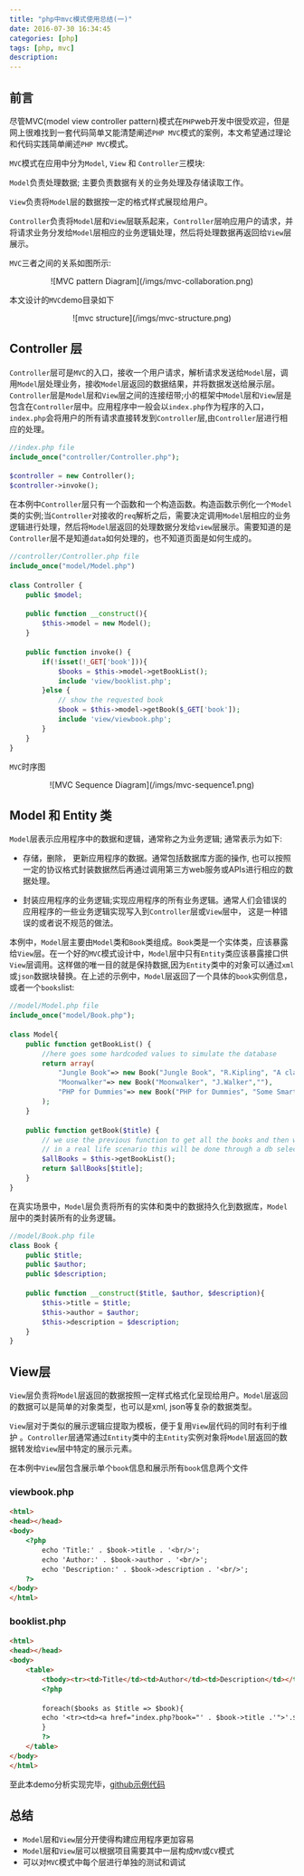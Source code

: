 ```yaml
---
title: "php中mvc模式使用总结(一)"
date: 2016-07-30 16:34:45
categories: [php]
tags: [php, mvc]
description:
---
```


## 前言
尽管MVC(model view controller pattern)模式在`PHP`web开发中很受欢迎，但是网上很难找到一套代码简单又能清楚阐述`PHP MVC`模式的案例，本文希望通过理论和代码实践简单阐述`PHP MVC`模式。

<!--more-->

`MVC`模式在应用中分为`Model`, `View` 和 `Controller`三模块:

`Model`负责处理数据; 主要负责数据有关的业务处理及存储读取工作。

`View`负责将`Model`层的数据按一定的格式样式展现给用户。

`Controller`负责将`Model`层和`View`层联系起来，`Controller`层响应用户的请求，并将请求业务分发给`Model`层相应的业务逻辑处理，然后将处理数据再返回给`View`层展示。 

`MVC`三者之间的关系如图所示:

<center>
![MVC pattern Diagram](/imgs/mvc-collaboration.png)
</center>

本文设计的`MVC`demo目录如下
<center>
![mvc structure](/imgs/mvc-structure.png)
</center>

## Controller 层 
`Controller`层可是`MVC`的入口，接收一个用户请求，解析请求发送给`Model`层，调用`Model`层处理业务，接收`Model`层返回的数据结果，并将数据发送给展示层。`Controller`层是`Model`层和`View`层之间的连接纽带;小的框架中`Model`层和`View`层是包含在`Controller`层中。应用程序中一般会以`index.php`作为程序的入口，`index.php`会将用户的所有请求直接转发到`Controller`层,由`Controller`层进行相应的处理。

```php
//index.php file 
include_once("controller/Controller.php");

$controller = new Controller();
$controller->invoke();
```

在本例中`Controller`层只有一个函数和一个构造函数。构造函数示例化一个`Model`类的实例;当`Controller`对接收的`req`解析之后，需要决定调用`Model`层相应的业务逻辑进行处理，然后将`Model`层返回的处理数据分发给`view`层展示。需要知道的是`Controller`层不是知道`data`如何处理的，也不知道页面是如何生成的。

```php
//controller/Controller.php file
include_once("model/Model.php")

class Controller {
	public $model;

	public function __construct(){
		$this->model = new Model();	
	}

	public function invoke() {
		if(!isset(!_GET['book'])){
			$books = $this->model->getBookList();
			include 'view/booklist.php';
		}else {
			// show the requested book
			$book = $this->model->getBook($_GET['book']);
			include 'view/viewbook.php';
		}	
	}
}
```

`MVC`时序图
<center>
![MVC Sequence Diagram](/imgs/mvc-sequence1.png)   
</center>

## Model 和 Entity 类
`Model`层表示应用程序中的数据和逻辑，通常称之为业务逻辑; 通常表示为如下:

- 存储，删除， 更新应用程序的数据。通常包括数据库方面的操作, 也可以按照一定的协议格式封装数据然后再通过调用第三方web服务或APIs进行相应的数据处理。

- 封装应用程序的业务逻辑;实现应用程序的所有业务逻辑。通常人们会错误的应用程序的一些业务逻辑实现写入到`Controller`层或`View`层中， 这是一种错误的或者说不规范的做法。 

本例中，`Model`层主要由`Model`类和`Book`类组成。`Book`类是一个实体类，应该暴露给`View`层。在一个好的`MVC`模式设计中，`Model`层中只有`Entity`类应该暴露接口供`View`层调用。这样做的唯一目的就是保持数据,因为`Entity`类中的对象可以通过`xml`或`json`数据块替换。在上述的示例中，`Model`层返回了一个具体的`book`实例信息，或者一个`books`list:

```php
//model/Model.php file
include_once("model/Book.php");

class Model{
	public function getBookList() {
		//here goes some hardcoded values to simulate the database
		return array(
			"Jungle Book"=> new Book("Jungle Book", "R.Kipling", "A classic book."),
			"Moonwalker"=> new Book("Moonwalker", "J.Walker",""),
			"PHP for Dummies"=> new Book("PHP for Dummies", "Some Smart Guy","")
		);
	}

	public function getBook($title) {
		// we use the previous function to get all the books and then we return the requested one.
		// in a real life scenario this will be done through a db select command.
		$allBooks = $this->getBookList();
		return $allBooks[$title];
	}
}
```

在真实场景中，`Model`层负责将所有的实体和类中的数据持久化到数据库，`Model`层中的类封装所有的业务逻辑。

```php
//model/Book.php file
class Book {
	public $title;
	public $author;
	public $description;

	public function __construct($title, $author, $description){
		$this->title = $title;
		$this->author = $author;
		$this->description = $description;
	}
}
```

## View层

`View`层负责将`Model`层返回的数据按照一定样式格式化呈现给用户。`Model`层返回的数据可以是简单的对象类型，也可以是xml, json等复杂的数据类型。

`View`层对于类似的展示逻辑应提取为模板，便于复用`View`层代码的同时有利于维护 。`Controller`层通常通过`Entity`类中的主`Entity`实例对象将`Model`层返回的数据转发给`View`层中特定的展示元素。

在本例中`View`层包含展示单个`book`信息和展示所有`book`信息两个文件

### viewbook.php
```html
<html>
<head></head>
<body>
	<?php
		echo 'Title:' . $book->title . '<br/>';
		echo 'Author:' . $book->author . '<br/>';
		echo 'Description:' . $book->description . '<br/>';
	?>
</body>
</html>
```

### booklist.php

```html
<html>
<head></head>
<body>
	<table>
		<tbody><tr><td>Title</td><td>Author</td><td>Description</td></tr></tbody>	
		<?php

		foreach($books as $title => $book){
		echo '<tr><td><a href="index.php?book="' . $book->title .'">'.$book->title .'</a></td><td>'.$book->author.'</td><td>'.$book->description.'</td></tr>';	
		}
		?>
	</table>
</body>
</html>
```

至此本demo分析实现完毕，[github示例代码](https://github.com/researchlab/CodeSnippets/tree/master/php_wrk/simple_mvc)


## 总结
- `Model`层和`View`层分开使得构建应用程序更加容易
- `Model`层和`View`层可以根据项目需要其中一层构成`MV`或`CV`模式
- 可以对`MVC`模式中每个层进行单独的测试和调试

